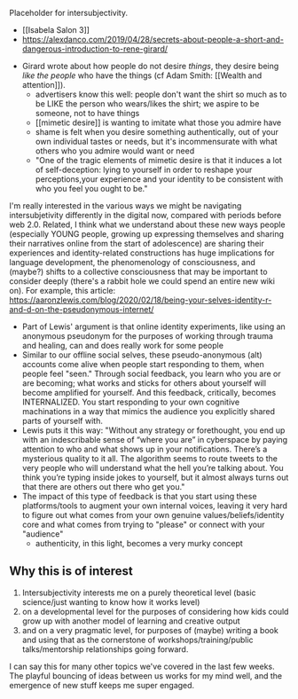 Placeholder for intersubjectivity.

- [[Isabela Salon 3]]
- https://alexdanco.com/2019/04/28/secrets-about-people-a-short-and-dangerous-introduction-to-rene-girard/
* Girard wrote about how people do not desire _things_, they desire being _like the people_ who have the things
(cf Adam Smith: [[Wealth and attention]]).
	* advertisers know this well: people don't want the shirt so much as to be LIKE the person who wears/likes the shirt; we aspire to be someone, not to have things
	* [[mimetic desire]] is wanting to imitate what those you admire have
	* shame is felt when you desire something authentically, out of your own individual tastes or needs, but it's incommensurate with what others who you admire would want or need
	* "One of the tragic elements of mimetic desire is that it induces a lot of self-deception: lying to yourself in order to reshape your perceptions,your experience and your identity to be consistent with who you feel you ought to be."

I'm really interested in the various ways we might be navigating intersubjetivity differently in the digital now, compared with periods before web 2.0. Related, I think what we understand about these new ways people (especially YOUNG people, growing up expressing themselves and sharing their narratives online from the start of adolescence) are sharing their experiences and identity-related constructions has huge implications for language development, the phenomenology of consciousness, and (maybe?) shifts to a collective consciousness that may be important to consider deeply (there's a rabbit hole we could spend an entire new wiki on). For example, this article: https://aaronzlewis.com/blog/2020/02/18/being-your-selves-identity-r-and-d-on-the-pseudonymous-internet/
* Part of Lewis' argument is that online identity experiments, like using an anonymous pseudonym for the purposes of working through trauma and healing, can and does really work for some people
* Similar to our offline social selves, these pseudo-anonymous (alt) accounts come alive when people start responding to them, when people feel "seen." Through social feedback, you learn who you are or are becoming; what works and sticks for others about yourself will become amplified for yourself. And this feedback, critically, becomes INTERNALIZED. You start responding to your own cognitive machinations in a way that mimics the audience you explicitly shared parts of yourself with. 
* Lewis puts it this way: "Without any strategy or forethought, you end up with an indescribable sense of “where you are” in cyberspace by paying attention to who and what shows up in your notifications. There’s a mysterious quality to it all. The algorithm seems to route tweets to the very people who will understand what the hell you’re talking about. You think you’re typing inside jokes to yourself, but it almost always turns out that there are others out there who get you."
* The impact of this type of feedback is that you start using these platforms/tools to augment your own internal voices, leaving it very hard to figure out what comes from your own genuine values/beliefs/identity core and what comes from trying to "please" or connect with your "audience"
	* authenticity, in this light, becomes a very murky concept

## Why this is of interest

1. Intersubjectivity interests me on a purely theoretical level (basic science/just wanting to know how it works level)
1. on a developmental level for the purposes of considering how kids could grow up with another model of learning and creative output
1. and on a very pragmatic level, for purposes of (maybe) writing a book and using that as the cornerstone of workshops/training/public talks/mentorship relationships going forward.

I can say this for many other topics we've covered in the last few weeks. The playful bouncing of ideas between us works for my mind well, and the emergence of new stuff keeps me super engaged.
